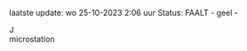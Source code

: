 laatste update: 
wo 25-10-2023  2:06   uur 
Status: FAALT - geel - 
<div class="service R">J</div><div class="service Y">microstation</div>